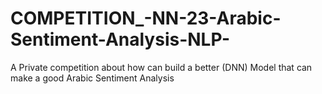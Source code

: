 # COMPETITION_-NN-23-Arabic-Sentiment-Analysis-NLP-
A Private competition about how can build a better (DNN) Model that can make a good Arabic Sentiment Analysis

